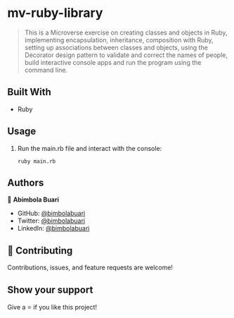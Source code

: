 # mv-ruby-library

> This is a Microverse exercise on creating classes and objects in Ruby, implementing encapsulation, inheritance, composition with Ruby, setting up associations between classes and objects, using the Decorator design pattern to validate and correct the names of people, build interactive console apps and run the program using the command line.

## Built With

- Ruby

## Usage

1. Run the main.rb file and interact with the console:

   ```
   ruby main.rb
   ```


## Authors

👤 **Abimbola Buari**

- GitHub: [@bimbolabuari](https://github.com/bimbolabuari)
- Twitter: [@bimbolabuari](https://twitter.com/bimbolabuari)
- LinkedIn: [@bimbolabuari](https://www.linkedin.com/in/bimbolabuari)

## 🤝 Contributing

Contributions, issues, and feature requests are welcome!

## Show your support

Give a ⭐️ if you like this project!
